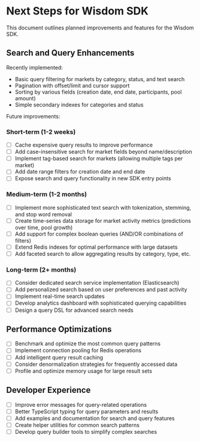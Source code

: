 # Next Steps for Wisdom SDK

This document outlines planned improvements and features for the Wisdom SDK.

## Search and Query Enhancements

Recently implemented:
- Basic query filtering for markets by category, status, and text search
- Pagination with offset/limit and cursor support
- Sorting by various fields (creation date, end date, participants, pool amount)
- Simple secondary indexes for categories and status

Future improvements:

### Short-term (1-2 weeks)
- [ ] Cache expensive query results to improve performance
- [ ] Add case-insensitive search for market fields beyond name/description
- [ ] Implement tag-based search for markets (allowing multiple tags per market)
- [ ] Add date range filters for creation date and end date
- [ ] Expose search and query functionality in new SDK entry points

### Medium-term (1-2 months)
- [ ] Implement more sophisticated text search with tokenization, stemming, and stop word removal
- [ ] Create time-series data storage for market activity metrics (predictions over time, pool growth)
- [ ] Add support for complex boolean queries (AND/OR combinations of filters)
- [ ] Extend Redis indexes for optimal performance with large datasets
- [ ] Add faceted search to allow aggregating results by category, type, etc.

### Long-term (2+ months)
- [ ] Consider dedicated search service implementation (Elasticsearch)
- [ ] Add personalized search based on user preferences and past activity
- [ ] Implement real-time search updates
- [ ] Develop analytics dashboard with sophisticated querying capabilities
- [ ] Design a query DSL for advanced search needs

## Performance Optimizations

- [ ] Benchmark and optimize the most common query patterns
- [ ] Implement connection pooling for Redis operations
- [ ] Add intelligent query result caching
- [ ] Consider denormalization strategies for frequently accessed data
- [ ] Profile and optimize memory usage for large result sets

## Developer Experience

- [ ] Improve error messages for query-related operations
- [ ] Better TypeScript typing for query parameters and results
- [ ] Add examples and documentation for search and query features
- [ ] Create helper utilities for common search patterns
- [ ] Develop query builder tools to simplify complex searches